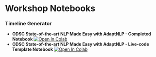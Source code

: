 # Workshop Notebooks


### Timeline Generator

  - **ODSC State-of-the-art NLP Made Easy with AdaptNLP - Completed Notebook** [![Open In Colab](https://colab.research.google.com/assets/colab-badge.svg)](https://colab.research.google.com/github/Novetta/adaptnlp/blob/master/tutorials/Workshops/ODSC_timeline_generator.ipynb)
  - **ODSC State-of-the-art NLP Made Easy with AdaptNLP - Live-code Template Notebook** [![Open In Colab](https://colab.research.google.com/assets/colab-badge.svg)](https://colab.research.google.com/github/Novetta/adaptnlp/blob/master/tutorials/Workshops/ODSC_timeline_generator_template.ipynb)
